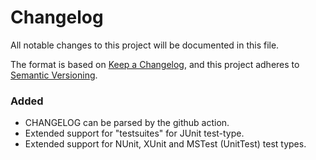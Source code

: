 # Changelog
All notable changes to this project will be documented in this file.

The format is based on [Keep a Changelog](https://keepachangelog.com/en/1.0.0/),
and this project adheres to [Semantic Versioning](https://semver.org/spec/v2.0.0.html).

### Added
- CHANGELOG can be parsed by the github action.
- Extended support for "testsuites" for JUnit test-type.
- Extended support for NUnit, XUnit and MSTest (UnitTest) test types.